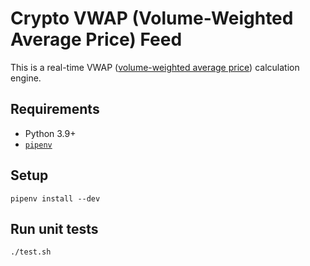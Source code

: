 # Crypto VWAP (Volume-Weighted Average Price) Feed

This is a real-time VWAP ([volume-weighted average price](https://en.wikipedia.org/wiki/Volume-weighted_average_price)) calculation engine.

## Requirements

- Python 3.9+
- [`pipenv`](https://pypi.org/project/pipenv/)

## Setup

```
pipenv install --dev
```

## Run unit tests

```
./test.sh
```
